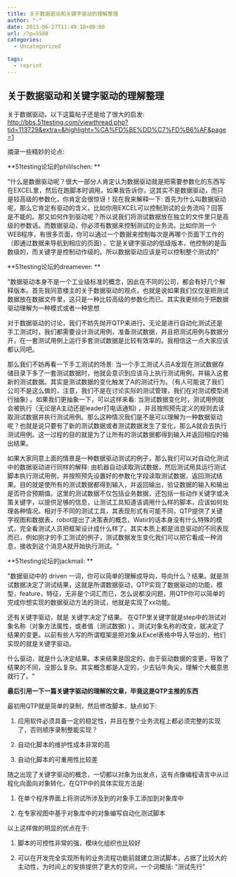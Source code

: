```yaml
---
title: 关于数据驱动和关键字驱动的理解整理
author: "-"
date: 2013-06-27T11:49:18+00:00
url: /?p=5588
categories:
  - Uncategorized

tags:
  - reprint
---
```

## 关于数据驱动和关键字驱动的理解整理
关于数据驱动，以下这篇帖子还是给了很大的启发: <http://bbs.51testing.com/viewthread.php?tid=113729&extra=&highlight=%CA%FD%BE%DD%C7%FD%B6%AF&page=1>

摘录一些精妙的论点: 

**51testing论坛的phililschen: **

"什么是数据驱动呢？很大一部分人肯定认为数据驱动就是把需要参数化的东西写在EXCEL里，然后在跑脚本时调用。如果我告诉你，这其实不是数据驱动，而只是较高级的参数化，你肯定会很惊讶！现在我来解释一下: 首先为什么叫数据驱动呢，那么它肯定有驱动的含义，比如你用EXCEL可以控制测试的业务流吗？回答是不能的。那又如何作到驱动呢？所以说我们将测试数据放在独立的文件里只是高级的参数话。而数据驱动，你必须有数据来控制测试的业务流。比如你测一个WEB程序，有很多页面，你可以通过一个数据来控制每次是再哪个页面下工作的（即通过数据来导航到相应的页面) 。它是关键字驱动的低级版本，他控制的是函数级的，而关键字是控制动作级的。所以数据驱动应该是可以控制整个测试的"

**51testing论坛的dreamever: **

"数据驱动本身不是一个工业级标准的概念，因此在不同的公司，都会有好几个解释版本。首先我同意楼主的关于数据驱动的观点，也就是说如果我们仅仅是把测试数据放在数据文件里，这只是一种比较高级的参数化而已。其实我更倾向于把数据驱动理解为一种模式或者一种思想

对于数据驱动的讨论，我们不妨先抛开QTP来进行。无论是进行自动化测试还是手工测试时，我们都需要设计测试用例，准备测试数据，并且把测试用例与数据分开，在一套测试用例上运行多套测试数据是比较有效率的。我相信这一点大家应该都认同吧。

那么我们不妨再看一下手工测试的场景: 当一个手工测试人员A发现在测试数据存储目录下多了一套测试数据时，他就会意识到应该马上执行测试用例，并输入这套新的测试数据。其实是测试数据的变化触发了A的测试行为。（有人可能说了我们公司不是这么做的，注意，我们不是在讨论实际的测试管理，我们在对测试模型进行抽象) 。如果我们更抽象一下，可以这样来看: 当测试数据变化时，测试用例就会被执行（无论是A主动还是leader打电话通知) ，并且按照预先定义的规则去读取测试数据并执行测试用例。那么这种情况我们是不是可以理解为一种数据驱动呢？也就是说只要有了新的测试数据或者测试数据发生了变化，那么A就会去执行测试用例。这一过程的目的就是为了让所有的测试数据都得到输入并返回相应的输出结果。

如果大家同意上面的情景是一种数据驱动测试的例子，那么我们可以对自动化测试中的数据驱动进行同样的解释: 由机器自动读取测试数据，然后测试用具运行测试脚本执行测试用例，并按照预先设置好的参数化字段读取测试数据，返回测试结果。目的就是使所有的测试数据都得到输入，并返回输出，验证数据的输入和输出是否符合预期值。这里的测试数据不仅包括业务数据，还包括一些动作关键字或决策关键字，以提供足够的信息，让测试工具知道该调用什么样的脚本，应该如何处理各种情况。相对于不同的测试工具，其表现形式有可能不同，QTP提供了关键字视图和数据表，robot提出了决策表的概念，Watir的话本身没有什么特殊的模式，完全看测试人员把框架设计成什么样了。其实本质上都是消息驱动的不同表现而已，例如刚才的手工测试的例子，测试数据发生变化我们可以把它看成一种消息，接收到这个消息A就开始执行测试。"

**51testing论坛的jackmail: **

"数据驱动中的 driven 一词，你可以简单的理解成导向，导向什么？结果。就是测试数据决定了测试结果，这就是所谓数据驱动，QTP实现了数据驱动的功能，模型，feature，特征，无非是个词汇而已，怎么说都没问题，用QTP你可以简单的完成你想实现的数据驱动方法的测试，他就是实现了xx功能。

还有关键字驱动，就是 关键字决定了结果。 在QTP里关键字就是step中的测试对象名称（对象方法属性，或者值（测试数据) ) 。测试对象名称的改变，就决定了结果的变更。以前有些人写的所谓框架是把对象从Excel表格中导入导出的，他们实现的就是关键字驱动。

什么驱动，就是什么决定结果。本来结果是固定的，由于驱动数据的变更，导致了结果的不同，没那么复杂。其实概念都是人定的，少去钻牛角尖，理解个大概意思就行了。"

**最后引用一下一篇关键字驱动的理解的文章，毕竟这是QTP主推的东西**

最初用QTP就是简单的录制，然后修改脚本，缺点如下: 

1. 应用软件必须具备一定的稳定性，并且在整个业务流程上都必须完整的实现了，否则顺序录制整能实现？

2. 自动化脚本的维护性成本非常的高

3. 自动化脚本的可重用性比较差

随之出现了关键字驱动的概念，一切都以对象为出发点，这有点像编程语言中从过程化向面向对象转化，在QTP中的具体实现方法是: 

1. 在单个程序界面上将测试所涉及到的对象手工添加到对象库中

2. 在专家视图中基于对象库中的对象编写自动化测试脚本

以上这样做的明显的优点在于: 

1. 脚本的可控性非常的强，模块化组织也比较好

2. 可以在开发完全实现所有的业务流程功能前就建立测试脚本，占据了比较大的主动性，为时间上的安排提供了更大的空间，一个词概括: "测试先行"